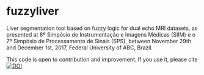 # fuzzyliver
Liver segmentation tool based on fuzzy logic for dual echo MRI datasets, as presented at 8º Simpósio de Instrumentação e Imagens Médicas (SIIM) e o 7º Simpósio de Processamento de Sinais (SPS), between November 29th and December 1st, 2017, Federal University of ABC, Brazil.

This code is open to contribution and improvement. If you use it, please cite
[![DOI](https://zenodo.org/badge/DOI/10.5281/zenodo.1095077.svg)](https://doi.org/10.5281/zenodo.1095077)


